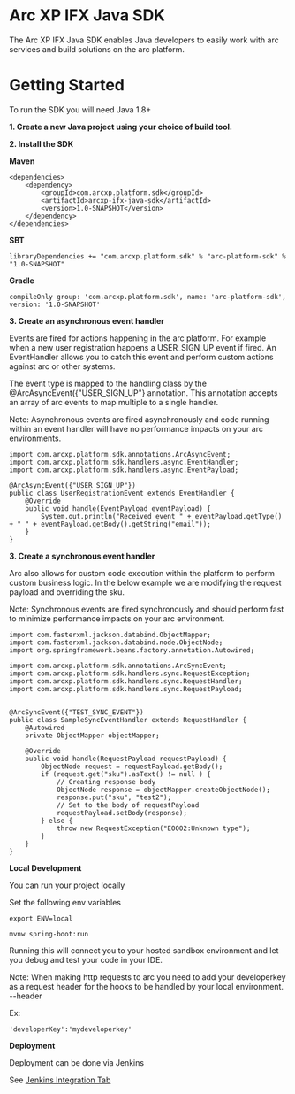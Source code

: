 # **Arc XP IFX Java SDK**

The Arc XP IFX Java SDK enables Java developers to easily work with arc services and build solutions on the arc platform.

# **Getting Started**

To run the SDK you will need Java 1.8+

**1. Create a new Java project using your choice of build tool.**

**2. Install the SDK**

**Maven**

    <dependencies>
        <dependency>
            <groupId>com.arcxp.platform.sdk</groupId>
            <artifactId>arcxp-ifx-java-sdk</artifactId>
            <version>1.0-SNAPSHOT</version>
        </dependency>
    </dependencies>

**SBT**

    libraryDependencies += "com.arcxp.platform.sdk" % "arc-platform-sdk" % "1.0-SNAPSHOT"

**Gradle**

    compileOnly group: 'com.arcxp.platform.sdk', name: 'arc-platform-sdk', version: '1.0-SNAPSHOT'

**3. Create an asynchronous event handler**

Events are fired for actions happening in the arc platform. For example when a new user registration happens a USER_SIGN_UP event if fired. An EventHandler allows you to catch this event and perform custom actions against arc or other systems.

The event type is mapped to the handling class by the @ArcAsyncEvent({"USER_SIGN_UP"} annotation. This annotation accepts an array of arc events to map multiple to a single handler.

Note: Asynchronous events are fired asynchronously and code running within an event handler will have no performance impacts on your arc environments.

````
import com.arcxp.platform.sdk.annotations.ArcAsyncEvent;
import com.arcxp.platform.sdk.handlers.async.EventHandler;
import com.arcxp.platform.sdk.handlers.async.EventPayload;

@ArcAsyncEvent({"USER_SIGN_UP"})
public class UserRegistrationEvent extends EventHandler {
    @Override
    public void handle(EventPayload eventPayload) {
        System.out.println("Received event " + eventPayload.getType() + " " + eventPayload.getBody().getString("email"));
    }
}
````

**3. Create a synchronous event handler**

Arc also allows for custom code execution within the platform to perform custom business logic. In the below example we are modifying the request payload and overriding the sku.

Note: Synchronous events are fired synchronously and should perform fast to minimize performance impacts on your arc environment.

````
import com.fasterxml.jackson.databind.ObjectMapper;
import com.fasterxml.jackson.databind.node.ObjectNode;
import org.springframework.beans.factory.annotation.Autowired;

import com.arcxp.platform.sdk.annotations.ArcSyncEvent;
import com.arcxp.platform.sdk.handlers.sync.RequestException;
import com.arcxp.platform.sdk.handlers.sync.RequestHandler;
import com.arcxp.platform.sdk.handlers.sync.RequestPayload;


@ArcSyncEvent({"TEST_SYNC_EVENT"})
public class SampleSyncEventHandler extends RequestHandler {
    @Autowired
    private ObjectMapper objectMapper;

    @Override
    public void handle(RequestPayload requestPayload) {
        ObjectNode request = requestPayload.getBody();
        if (request.get("sku").asText() != null ) {
            // Creating response body
            ObjectNode response = objectMapper.createObjectNode();
            response.put("sku", "test2");
            // Set to the body of requestPayload
            requestPayload.setBody(response);
        } else {
            throw new RequestException("E0002:Unknown type");
        }
    }
}

````

**Local Development**

You can run your project locally

Set the following env variables

```
export ENV=local
```

```
mvnw spring-boot:run
```

Running this will connect you to your hosted sandbox environment and let you debug and test your code in your IDE.

Note: When making http requests to arc you need to add your developerkey as a request header for the hooks to be handled by your local environment. --header

Ex:

    'developerKey':'mydeveloperkey'

**Deployment**

Deployment can be done via Jenkins

See [Jenkins Integration Tab](http://jenkins.subscriptions.aws.arc.pub/view/Integration/)

